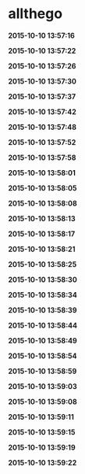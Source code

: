 # allthego
**2015-10-10 13:57:16**

**2015-10-10 13:57:22**

**2015-10-10 13:57:26**

**2015-10-10 13:57:30**

**2015-10-10 13:57:37**

**2015-10-10 13:57:42**

**2015-10-10 13:57:48**

**2015-10-10 13:57:52**

**2015-10-10 13:57:58**

**2015-10-10 13:58:01**

**2015-10-10 13:58:05**

**2015-10-10 13:58:08**

**2015-10-10 13:58:13**

**2015-10-10 13:58:17**

**2015-10-10 13:58:21**

**2015-10-10 13:58:25**

**2015-10-10 13:58:30**

**2015-10-10 13:58:34**

**2015-10-10 13:58:39**

**2015-10-10 13:58:44**

**2015-10-10 13:58:49**

**2015-10-10 13:58:54**

**2015-10-10 13:58:59**

**2015-10-10 13:59:03**

**2015-10-10 13:59:08**

**2015-10-10 13:59:11**

**2015-10-10 13:59:15**

**2015-10-10 13:59:19**

**2015-10-10 13:59:22**


